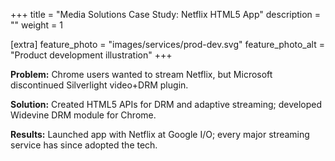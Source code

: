 +++
title = "Media Solutions Case Study: Netflix HTML5 App"
description = ""
weight = 1

[extra]
feature_photo = "images/services/prod-dev.svg"
feature_photo_alt = "Product development illustration"
+++

**Problem:** Chrome users wanted to stream Netflix, but Microsoft discontinued Silverlight video+DRM plugin.

**Solution:** Created HTML5 APIs for DRM and adaptive streaming; developed Widevine DRM module for Chrome.

**Results:** Launched app with Netflix at Google I/O; every major streaming service has since adopted the tech.